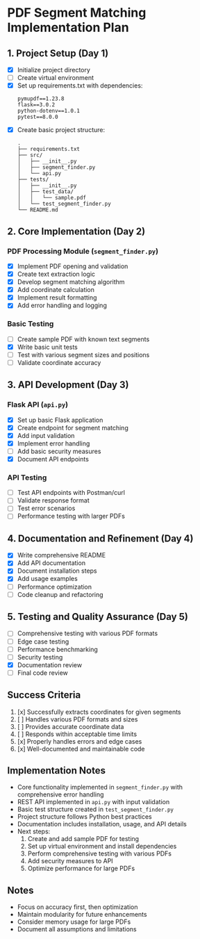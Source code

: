 # PDF Segment Matching Implementation Plan

## 1. Project Setup (Day 1)
- [x] Initialize project directory
- [ ] Create virtual environment
- [x] Set up requirements.txt with dependencies:
  ```
  pymupdf==1.23.8
  flask==3.0.2
  python-dotenv==1.0.1
  pytest==8.0.0
  ```
- [x] Create basic project structure:
  ```
  .
  ├── requirements.txt
  ├── src/
  │   ├── __init__.py
  │   ├── segment_finder.py
  │   └── api.py
  ├── tests/
  │   ├── __init__.py
  │   ├── test_data/
  │   │   └── sample.pdf
  │   └── test_segment_finder.py
  └── README.md
  ```

## 2. Core Implementation (Day 2)
### PDF Processing Module (`segment_finder.py`)
- [x] Implement PDF opening and validation
- [x] Create text extraction logic
- [x] Develop segment matching algorithm
- [x] Add coordinate calculation
- [x] Implement result formatting
- [x] Add error handling and logging

### Basic Testing
- [ ] Create sample PDF with known text segments
- [x] Write basic unit tests
- [ ] Test with various segment sizes and positions
- [ ] Validate coordinate accuracy

## 3. API Development (Day 3)
### Flask API (`api.py`)
- [x] Set up basic Flask application
- [x] Create endpoint for segment matching
- [x] Add input validation
- [x] Implement error handling
- [ ] Add basic security measures
- [x] Document API endpoints

### API Testing
- [ ] Test API endpoints with Postman/curl
- [ ] Validate response format
- [ ] Test error scenarios
- [ ] Performance testing with larger PDFs

## 4. Documentation and Refinement (Day 4)
- [x] Write comprehensive README
- [x] Add API documentation
- [x] Document installation steps
- [x] Add usage examples
- [ ] Performance optimization
- [ ] Code cleanup and refactoring

## 5. Testing and Quality Assurance (Day 5)
- [ ] Comprehensive testing with various PDF formats
- [ ] Edge case testing
- [ ] Performance benchmarking
- [ ] Security testing
- [x] Documentation review
- [ ] Final code review

## Success Criteria
1. [x] Successfully extracts coordinates for given segments
2. [ ] Handles various PDF formats and sizes
3. [ ] Provides accurate coordinate data
4. [ ] Responds within acceptable time limits
5. [x] Properly handles errors and edge cases
6. [x] Well-documented and maintainable code

## Implementation Notes
- Core functionality implemented in `segment_finder.py` with comprehensive error handling
- REST API implemented in `api.py` with input validation
- Basic test structure created in `test_segment_finder.py`
- Project structure follows Python best practices
- Documentation includes installation, usage, and API details
- Next steps:
  1. Create and add sample PDF for testing
  2. Set up virtual environment and install dependencies
  3. Perform comprehensive testing with various PDFs
  4. Add security measures to API
  5. Optimize performance for large PDFs

## Notes
- Focus on accuracy first, then optimization
- Maintain modularity for future enhancements
- Consider memory usage for large PDFs
- Document all assumptions and limitations 